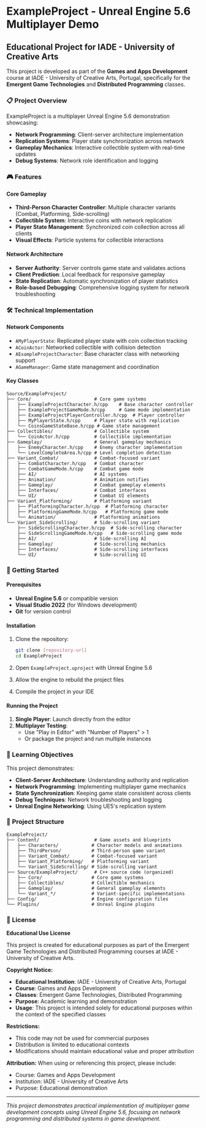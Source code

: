 # ExampleProject - Unreal Engine 5.6 Multiplayer Demo

## Educational Project for IADE - University of Creative Arts

This project is developed as part of the **Games and Apps Development** course at IADE - University of Creative Arts, Portugal, specifically for the **Emergent Game Technologies** and **Distributed Programming** classes.

### 📋 Project Overview

ExampleProject is a multiplayer Unreal Engine 5.6 demonstration showcasing:
- **Network Programming**: Client-server architecture implementation
- **Replication Systems**: Player state synchronization across network
- **Gameplay Mechanics**: Interactive collectible system with real-time updates
- **Debug Systems**: Network role identification and logging

### 🎮 Features

#### Core Gameplay
- **Third-Person Character Controller**: Multiple character variants (Combat, Platforming, Side-scrolling)
- **Collectible System**: Interactive coins with network replication
- **Player State Management**: Synchronized coin collection across all clients
- **Visual Effects**: Particle systems for collectible interactions

#### Network Architecture
- **Server Authority**: Server controls game state and validates actions
- **Client Prediction**: Local feedback for responsive gameplay
- **State Replication**: Automatic synchronization of player statistics
- **Role-based Debugging**: Comprehensive logging system for network troubleshooting

### 🛠️ Technical Implementation

#### Network Components
- `AMyPlayerState`: Replicated player state with coin collection tracking
- `ACoinActor`: Networked collectible with collision detection
- `AExampleProjectCharacter`: Base character class with networking support
- `AGameManager`: Game state management and coordination

#### Key Classes
```
Source/ExampleProject/
├── Core/                       # Core game systems
│   ├── ExampleProjectCharacter.h/cpp    # Base character controller
│   ├── ExampleProjectGameMode.h/cpp     # Game mode implementation
│   ├── ExampleProjectPlayerController.h/cpp  # Player controller
│   ├── MyPlayerState.h/cpp     # Player state with replication
│   └── CoinsGameStateBase.h/cpp # Game state management
├── Collectibles/               # Collectible system
│   └── CoinActor.h/cpp         # Collectible implementation
├── Gameplay/                   # General gameplay mechanics
│   ├── EnemyCharacter.h/cpp    # Enemy character implementation
│   └── LevelCompleteArea.h/cpp # Level completion detection
├── Variant_Combat/             # Combat-focused variant
│   ├── CombatCharacter.h/cpp   # Combat character
│   ├── CombatGameMode.h/cpp    # Combat game mode
│   ├── AI/                     # AI systems
│   ├── Animation/              # Animation notifies
│   ├── Gameplay/               # Combat gameplay elements
│   ├── Interfaces/             # Combat interfaces
│   └── UI/                     # Combat UI elements
├── Variant_Platforming/        # Platforming variant
│   ├── PlatformingCharacter.h/cpp  # Platforming character
│   ├── PlatformingGameMode.h/cpp   # Platforming game mode
│   └── Animation/              # Platforming animations
└── Variant_SideScrolling/      # Side-scrolling variant
    ├── SideScrollingCharacter.h/cpp  # Side-scrolling character
    ├── SideScrollingGameMode.h/cpp   # Side-scrolling game mode
    ├── AI/                     # Side-scrolling AI
    ├── Gameplay/               # Side-scrolling mechanics
    ├── Interfaces/             # Side-scrolling interfaces
    └── UI/                     # Side-scrolling UI
```

### 🚀 Getting Started

#### Prerequisites
- **Unreal Engine 5.6** or compatible version
- **Visual Studio 2022** (for Windows development)
- **Git** for version control

#### Installation
1. Clone the repository:
   ```bash
   git clone [repository-url]
   cd ExampleProject
   ```

2. Open `ExampleProject.uproject` with Unreal Engine 5.6

3. Allow the engine to rebuild the project files

4. Compile the project in your IDE

#### Running the Project
1. **Single Player**: Launch directly from the editor
2. **Multiplayer Testing**: 
   - Use "Play in Editor" with "Number of Players" > 1
   - Or package the project and run multiple instances

### 🎯 Learning Objectives

This project demonstrates:
- **Client-Server Architecture**: Understanding authority and replication
- **Network Programming**: Implementing multiplayer game mechanics
- **State Synchronization**: Keeping game state consistent across clients
- **Debug Techniques**: Network troubleshooting and logging
- **Unreal Engine Networking**: Using UE5's replication system

### 📁 Project Structure

```
ExampleProject/
├── Content/                    # Game assets and blueprints
│   ├── Characters/            # Character models and animations
│   ├── ThirdPerson/           # Third-person game variant
│   ├── Variant_Combat/        # Combat-focused variant
│   ├── Variant_Platforming/   # Platforming variant
│   └── Variant_SideScrolling/ # Side-scrolling variant
├── Source/ExampleProject/      # C++ source code (organized)
│   ├── Core/                  # Core game systems
│   ├── Collectibles/          # Collectible mechanics
│   ├── Gameplay/              # General gameplay elements
│   └── Variant_*/             # Variant-specific implementations
├── Config/                    # Engine configuration files
└── Plugins/                   # Unreal Engine plugins
```


### 📄 License

**Educational Use License**

This project is created for educational purposes as part of the Emergent Game Technologies and Distributed Programming courses at IADE - University of Creative Arts.

**Copyright Notice:**
- **Educational Institution**: IADE - University of Creative Arts, Portugal
- **Course**: Games and Apps Development
- **Classes**: Emergent Game Technologies, Distributed Programming
- **Purpose**: Academic learning and demonstration
- **Usage**: This project is intended solely for educational purposes within the context of the specified classes

**Restrictions:**
- This code may not be used for commercial purposes
- Distribution is limited to educational contexts
- Modifications should maintain educational value and proper attribution

**Attribution:**
When using or referencing this project, please include:
- Course: Games and Apps Development
- Institution: IADE - University of Creative Arts
- Purpose: Educational demonstration


---

*This project demonstrates practical implementation of multiplayer game development concepts using Unreal Engine 5.6, focusing on network programming and distributed systems in game development.*
